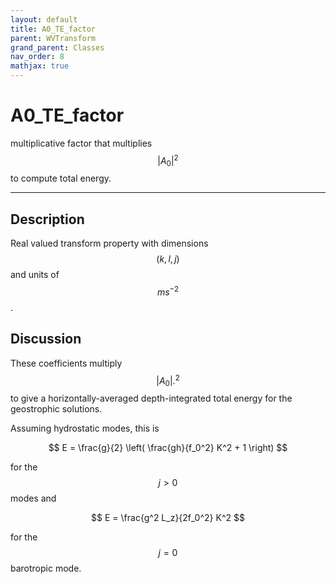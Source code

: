 ```yaml
---
layout: default
title: A0_TE_factor
parent: WVTransform
grand_parent: Classes
nav_order: 8
mathjax: true
---
```


#  A0_TE_factor

multiplicative factor that multiplies $$|A_0|^2$$ to compute total energy.


---

## Description
Real valued transform property with dimensions $$(k,l,j)$$ and units of $$m s^{-2}$$.

## Discussion

These coefficients multiply $$|A_0|.^2$$ to give a horizontally-averaged depth-integrated total energy for the geostrophic solutions.

Assuming hydrostatic modes, this is

$$
E = \frac{g}{2} \left( \frac{gh}{f_0^2} K^2 + 1 \right)
$$ 

for the $$j>0$$ modes and

$$
E = \frac{g^2 L_z}{2f_0^2} K^2
$$ 

for the $$j=0$$ barotropic mode.


